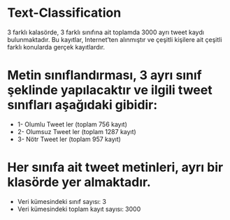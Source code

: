 # Text-Classification
3 farklı  kalasörde, 3 farklı sınıfına ait toplamda 3000 ayrı tweet kaydı bulunmaktadır. Bu kayıtlar, Internet’ten  alınmıştır ve çeşitli kişilere ait çeşitli farklı konularda gerçek kayıtlardır.
# Metin sınıflandırması, 3 ayrı sınıf şeklinde yapılacaktır ve ilgili tweet sınıfları aşağıdaki gibidir: 
- 1- Olumlu Tweet ler (toplam 756 kayıt) 
- 2- Olumsuz Tweet ler (toplam 1287 kayıt) 
- 3- Nötr Tweet ler (toplam 957 kayıt) 
# Her sınıfa ait tweet metinleri, ayrı bir klasörde yer almaktadır. 
- Veri kümesindeki sınıf sayısı: 3 
- Veri kümesindeki toplam kayıt sayısı: 3000 
